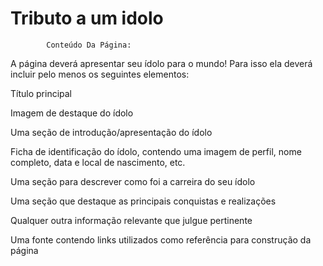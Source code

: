 # Tributo a um idolo

            Conteúdo Da Página:
A página deverá apresentar seu ídolo para o mundo! Para isso ela deverá incluir pelo menos os seguintes elementos:

Título principal

Imagem de destaque do ídolo

Uma seção de introdução/apresentação do ídolo

Ficha de identificação do ídolo, contendo uma imagem de perfil, nome completo, data e local de nascimento, etc.

Uma seção para descrever como foi a carreira do seu ídolo

Uma seção que destaque as principais conquistas e realizações

Qualquer outra informação relevante que julgue pertinente

Uma fonte contendo links utilizados como referência para construção da página

